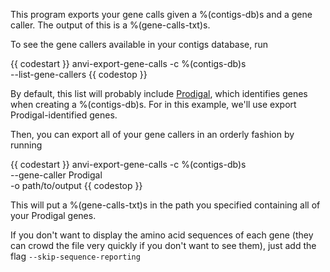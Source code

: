 This program exports your gene calls given a %(contigs-db)s and a gene caller. The output of this is a %(gene-calls-txt)s. 

To see the gene callers available in your contigs database, run 

{{ codestart }}
anvi-export-gene-calls -c %(contigs-db)s \
                       --list-gene-callers
{{ codestop }}

By default, this list will probably include [Prodigal](https://github.com/hyattpd/Prodigal), which identifies genes when creating a %(contigs-db)s. For in this example, we'll use export Prodigal-identified genes. 

Then, you can export all of your gene callers in an orderly fashion by running 

{{ codestart }}
anvi-export-gene-calls -c %(contigs-db)s \
                       --gene-caller Prodigal \
                       -o path/to/output
{{ codestop }}

This will put a %(gene-calls-txt)s in the path you specified containing all of your Prodigal genes. 

If you don't want to display the amino acid sequences of each gene (they can crowd the file very quickly if you don't want to see them), just add the flag `--skip-sequence-reporting`
